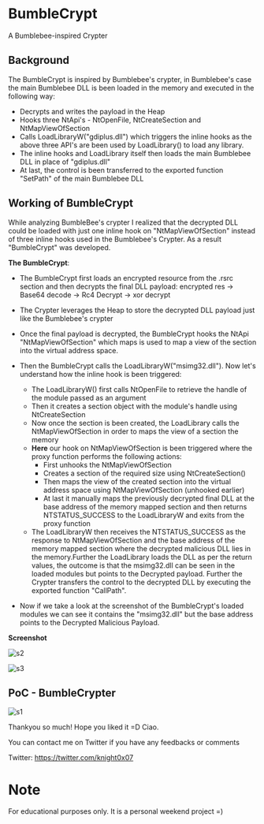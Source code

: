 # BumbleCrypt
A Bumblebee-inspired Crypter

## Background

The BumbleCrypt is inspired by Bumblebee's crypter, in Bumblebee's case the main Bumblebee DLL is been loaded in the memory and executed in the following way:
- Decrypts and writes the payload in the Heap
- Hooks three NtApi's - NtOpenFile, NtCreateSection and NtMapViewOfSection
- Calls LoadLibraryW("gdiplus.dll") which triggers the inline hooks as the above three API's are been used by LoadLibrary() to load any library.
- The inline hooks and LoadLibrary itself then loads the main Bumblebee DLL in place of "gdiplus.dll"
- At last, the control is been transferred to the exported function "SetPath" of the main Bumblebee DLL
    
## Working of BumbleCrypt

While analyzing BumbleBee's crypter I realized that the decrypted DLL could be loaded with just one inline hook on "NtMapViewOfSection" instead of three inline hooks used in the Bumblebee's Crypter.
As a result "BumbleCrypt" was developed.

**The BumbleCrypt**:
- The BumbleCrypt first loads an encrypted resource from the .rsrc section and then decrypts the final DLL payload: encrypted res -> Base64 decode -> Rc4 Decrypt -> xor decrypt
- The Crypter leverages the Heap to store the decrypted DLL payload just like the Bumblebee's crypter
- Once the final payload is decrypted, the BumbleCrypt hooks the NtApi "NtMapViewOfSection" which maps is used to map a view of the section into the virtual address space.
- Then the BumbleCrypt calls the LoadLibraryW("msimg32.dll"). Now let's understand how the inline hook is been triggered:

    - The LoadLibraryW() first calls NtOpenFile to retrieve the handle of the module passed as an argument
    - Then it creates a section object with the module's handle using NtCreateSection
    - Now once the section is been created, the LoadLibrary calls the NtMapViewOfSection in order to maps the view of a section the memory
    - **Here** our hook on NtMapViewOfSection is been triggered where the proxy function performs the following actions:
        - First unhooks the NtMapViewOfSection
        - Creates a section of the required size using NtCreateSection()
        - Then maps the view of the created section into the virtual address space using NtMapViewOfSection (unhooked earlier)
        - At last it manually maps the previously decrypted final DLL at the base address of the memory mapped section and then returns NTSTATUS_SUCCESS to the LoadLibraryW and exits from the proxy function 
    - The LoadLibraryW then receives the NTSTATUS_SUCCESS as the response to NtMapViewOfSection and the base address of the memory mapped section where the decrypted malicious DLL lies in the memory.Further the LoadLibrary loads the DLL as per the return values, the outcome is that the msimg32.dll can be seen in the loaded modules but  points to the Decrypted payload. Further the Crypter transfers the control to the decrypted DLL by executing the exported function "CallPath".
    
- Now if we take a look at the screenshot of the BumbleCrypt's loaded modules we can see it contains the "msimg32.dll" but the base address points to the Decrypted Malicious Payload.

**Screenshot**

![s2](https://user-images.githubusercontent.com/60843949/205432516-84a91859-69b6-435b-b99c-ff47b10a9d16.png)

![s3](https://user-images.githubusercontent.com/60843949/205432540-db15d8d5-d0e5-4731-ab3d-a649cf74f90c.png)

## PoC - BumbleCrypter

![s1](https://user-images.githubusercontent.com/60843949/205432713-6d8700a9-9a76-4827-8f5f-b9b699af9e10.png)


Thankyou so much! Hope you liked it =D
Ciao.


You can contact me on Twitter if you have any feedbacks or comments

Twitter: https://twitter.com/knight0x07


# Note 
For educational purposes only. It is a personal weekend project =)









    
    
           
